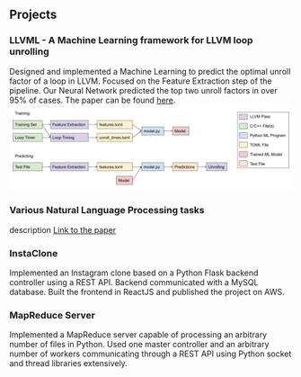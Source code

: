 ## Projects 

### LLVML - A Machine Learning framework for LLVM loop unrolling
Designed and implemented a Machine Learning to predict the optimal unroll factor of a loop in LLVM. Focused on the Feature Extraction step of the pipeline. Our Neural Network predicted the top two unroll factors in over 95% of cases. The paper can be found [here](https://drive.google.com/file/d/1jvSS3FYq7l4NvZA9LoVWhc9icNXR7bOR/view?usp=sharing).
![Pipeline](images/pipeline.jpg)

### Various Natural Language Processing tasks 
description 
[Link to the paper](https://drive.google.com/file/d/1bV3wNY6OgIMXWMPDYI6-TytcHOhjUtXD/view?usp=sharing)

### InstaClone
 Implemented an Instagram clone based on a Python Flask backend controller using a REST API. Backend communicated with a MySQL database. Built the frontend in ReactJS and published the project on AWS.

 ### MapReduce Server 
 Implemented a MapReduce server capable of processing an arbitrary number of files in Python. Used one master controller and an arbitrary number of workers communicating through a REST API using Python socket and thread libraries extensively.